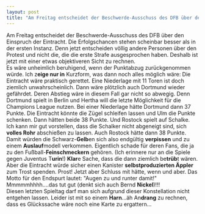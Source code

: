 ```yaml
---
layout: post
title: "Am Freitag entscheidet der Beschwerde-Ausschuss des DFB über den Einspruch der Eintracht."
---
```


Am Freitag entscheidet der Beschwerde-Ausschuss des DFB über den Einspruch der Eintracht. Die Erfolgschancen stehen scheinbar besser als in der ersten Instanz. Denn jetzt entscheiden völlig andere Personen über den Protest und nicht die, die die erste Strafe ausgesprochen haben. Deshalb ist jetzt mit einer etwas objektiveren Sicht zu rechnen.  
Es wäre unheimlich beruhigend, wenn der Punktabzug zurückgenommen würde. Ich z**eige nur in** Kurzform, was dann noch alles möglich wäre: Die Eintracht wäre praktisch gerettet. Eine Niederlage mit 11 Toren ist doch ziemlich unwahrscheinlich. Dann wäre plötzlich auch Dortmund wieder gefährdet. Deren Abstieg wäre in diesem Fall gar nicht so abwegig. Denn Dortmund spielt in Berlin und Hertha will die letzte Möglichkeit für die Champions League nutzen. Bei einer Niederlage hätte Dortmund dann 37 Punkte. Die Eintracht könnte die Zügel schleifen lassen und Ulm die Punkte schenken. Dann hätten beide 38 Punkte. Und Rostock spielt auf Schalke. Ich kann mir gut vorstellen, dass die Schalker nicht abgeneigt sind, sich **volles Rohr** abschießen zu lassen. Auch Rostock hätte dann 38 Punkte. Damit würden die Schwarz-**Gelb**en sich also endgültig **verpissen** und zu einem **Auslauf**modell verkommen. Eigentlich schade für deren Fans, die ja zu den Fußball-**Feinschmeckern** gehören. (Ich erinnere nur an die Spiele gegen Juventus T**urin**!) **Klar**e Sache, dass die dann ziemlich be**trüb**t wären. Aber die Eintracht würde sicher einen Kanister **selbstproduzierten Äppler** zum Trost spenden. Prost! Jetzt aber Schluss mit hätte, wenn und aber. Das Motto für den Endspurt lautet: "Augen zu und runter damit!" Mmmmmhhhh....das tut gut (denkt sich auch Bernd **Nickel**)!!!  
Diesen letzten Spieltag darf man sich aufgrund dieser Konstellation nicht entgehen lassen. Leider ist mit so einem **Harn**...äh An**drang** zu rechnen, dass es Glückssache wäre noch eine Karte zu ergattern...
